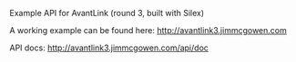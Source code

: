 Example API for AvantLink (round 3, built with Silex)

A working example can be found here:
http://avantlink3.jimmcgowen.com

API docs:
http://avantlink3.jimmcgowen.com/api/doc